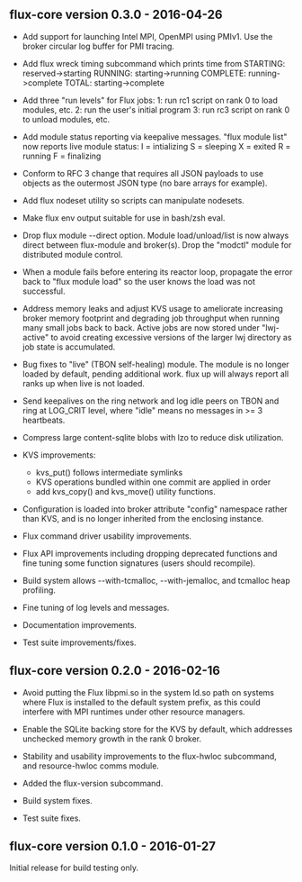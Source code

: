 
flux-core version 0.3.0 - 2016-04-26
------------------------------------

* Add support for launching Intel MPI, OpenMPI using PMIv1.
  Use the broker circular log buffer for PMI tracing.

* Add flux wreck timing subcommand which prints time from
    STARTING: reserved->starting
    RUNNING:  starting->running
    COMPLETE: running->complete
    TOTAL:    starting->complete

* Add three "run levels" for Flux jobs:
  1: run rc1 script on rank 0 to load modules, etc.
  2: run the user's initial program
  3: run rc3 script on rank 0 to unload modules, etc.

* Add module status reporting via keepalive messages.
  "flux module list" now reports live module status:
    I = intializing    S = sleeping       X = exited
    R = running        F = finalizing

* Conform to RFC 3 change that requires all JSON payloads to use
  objects as the outermost JSON type (no bare arrays for example).

* Add flux nodeset utility so scripts can manipulate nodesets.

* Make flux env output suitable for use in bash/zsh eval.

* Drop flux module --direct option.  Module load/unload/list is
  now always direct between flux-module and broker(s).
  Drop the "modctl" module for distributed module control.

* When a module fails before entering its reactor loop, propagate
  the error back to "flux module load" so the user knows the
  load was not successful.

* Address memory leaks and adjust KVS usage to ameliorate increasing
  broker memory footprint and degrading job throughput when running
  many small jobs back to back.  Active jobs are now stored under
  "lwj-active" to avoid creating excessive versions of the larger lwj
  directory as job state is accumulated.

* Bug fixes to "live" (TBON self-healing) module.  The module is no
  longer loaded by default, pending additional work.  flux up will
  always report all ranks up when live is not loaded.

* Send keepalives on the ring network and log idle peers on TBON
  and ring at LOG_CRIT level, where "idle" means no messages in >= 3
  heartbeats.

* Compress large content-sqlite blobs with lzo to reduce disk
  utilization.

* KVS improvements:
  - kvs_put() follows intermediate symlinks
  - KVS operations bundled within one commit are applied in order
  - add kvs_copy() and kvs_move() utility functions.

* Configuration is loaded into broker attribute "config" namespace
  rather than KVS, and is no longer inherited from the enclosing instance.

* Flux command driver usability improvements.

* Flux API improvements including dropping deprecated functions
  and fine tuning some function signatures (users should recompile).

* Build system allows --with-tcmalloc, --with-jemalloc, and tcmalloc
  heap profiling.

* Fine tuning of log levels and messages.

* Documentation improvements.

* Test suite improvements/fixes.


flux-core version 0.2.0 - 2016-02-16
------------------------------------

* Avoid putting the Flux libpmi.so in the system ld.so path on systems
  where Flux is installed to the default system prefix, as this could
  interfere with MPI runtimes under other resource managers.

* Enable the SQLite backing store for the KVS by default, which
  addresses unchecked memory growth in the rank 0 broker.

* Stability and usability improvements to the flux-hwloc subcommand,
  and resource-hwloc comms module.

* Added the flux-version subcommand.

* Build system fixes.

* Test suite fixes.

flux-core version 0.1.0 - 2016-01-27
------------------------------------

Initial release for build testing only.

